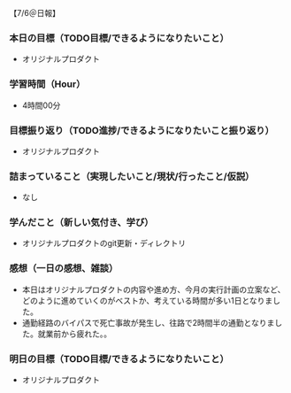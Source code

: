 【7/6＠日報】
### 本日の目標（TODO目標/できるようになりたいこと）
- オリジナルプロダクト
### 学習時間（Hour）
- 4時間00分
### 目標振り返り（TODO進捗/できるようになりたいこと振り返り）
- オリジナルプロダクト
### 詰まっていること（実現したいこと/現状/行ったこと/仮説）
- なし
### 学んだこと（新しい気付き、学び）
- オリジナルプロダクトのgit更新・ディレクトリ
### 感想（一日の感想、雑談）
- 本日はオリジナルプロダクトの内容や進め方、今月の実行計画の立案など、どのように進めていくのがベストか、考えている時間が多い1日となりました。
- 通勤経路のバイパスで死亡事故が発生し、往路で2時間半の通勤となりました。就業前から疲れた。。
### 明日の目標（TODO目標/できるようになりたいこと）
- オリジナルプロダクト
